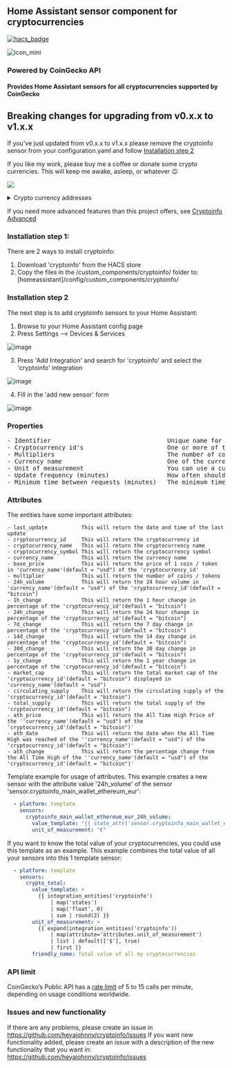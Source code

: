 ## Home Assistant sensor component for cryptocurrencies
[![hacs_badge](https://img.shields.io/badge/HACS-Default-orange.svg)](https://github.com/hacs/integration)

![icon_mini](https://github.com/user-attachments/assets/328f93d8-6ea7-4877-bc31-1c5b33c4583a)
### Powered by CoinGecko API

#### Provides Home Assistant sensors for all cryptocurrencies supported by CoinGecko

## Breaking changes for upgrading from v0.x.x to v1.x.x
If you've just updated from v0.x.x to v1.x.x please remove the cryptoinfo sensor from your configuration.yaml and follow [Installation step 2](#installation-step-2)

If you like my work, please buy me a coffee or donate some crypto currencies. This will keep me awake, asleep, or whatever :wink:

<a href="https://www.buymeacoffee.com/1v3ckWD" target="_blank"><img src="https://www.buymeacoffee.com/assets/img/custom_images/orange_img.png"></a><details>
  <summary>Crypto currency addresses</summary>
<img width="164px" alt="xmr" src="https://user-images.githubusercontent.com/20553716/210132784-63613225-d9da-427d-a20b-e1003045a1f4.png">
<img width="164px" alt="btc" src="https://user-images.githubusercontent.com/20553716/210132426-6c58d8d1-b351-4ae7-9b61-cd5511cdb4ed.png">
<img width="164px" alt="ada" src="https://user-images.githubusercontent.com/20553716/210132510-b1106b55-c9e3-413d-b8e0-26ba4e24a5de.png">
</details>

If you need more advanced features than this project offers, see [Cryptoinfo Advanced](https://github.com/TheHolyRoger/hass-cryptoinfo)

### Installation step 1:
There are 2 ways to install cryptoinfo:
1. Download 'cryptoinfo' from the HACS store
2. Copy the files in the /custom_components/cryptoinfo/ folder to: [homeassistant]/config/custom_components/cryptoinfo/

### Installation step 2
The next step is to add cryptoinfo sensors to your Home Assistant:
1. Browse to your Home Assistant config page
2. Press Settings --> Devices & Services

![image](https://github.com/user-attachments/assets/c4812206-835e-4239-9757-8645ae6c772b)

3. Press 'Add Integration' and search for 'cryptoinfo' and select the 'cryptoinfo' integration

![image](https://github.com/user-attachments/assets/83e3e165-61fa-4aa9-8421-9fc019bfae82)

4. Fill in the 'add new sensor' form

![image](https://github.com/user-attachments/assets/d76156df-dc2c-4f5f-bbdf-ea58570c5963)

### Properties
<pre>
- Identifier                                Unique name for the sensor
- Cryptocurrency id's                       One or more of the 'id' values (seperated by a , character) that you can find on this <a href='https://api.coingecko.com/api/v3/coins/list' target='_blank'>page</a>
- Multipliers                               The number of coins/tokens (seperated by a , character). The number of Multipliers must match the number of Cryptocurrency id's
- Currency name                             One of the currency names that you can find on this <a href='https://api.coingecko.com/api/v3/simple/supported_vs_currencies' target='_blank'>page</a>
- Unit of measurement                       You can use a currency symbol or you can make it empty. You can find some symbols on this <a href='https://en.wikipedia.org/wiki/Currency_symbol#List_of_currency_symbols_currently_in_use' target='_blank'>page</a>
- Update frequency (minutes)                How often should the value be refreshed? Beware of the <a href='https://support.coingecko.com/hc/en-us/articles/4538771776153-What-is-the-rate-limit-for-CoinGecko-API-public-plan' target='_blank'>CoinGecko rate limit</a> when using multiple sensors
- Minimum time between requests (minutes)   The minimum time between the other sensors and this sensor to make a data request to the API. (This property is shared and the same for every sensor). You can set this value to 0 if you only use 1 sensor
</pre>

### Attributes
The entities have some important attributes:
```
- last_update           This will return the date and time of the last update
- cryptocurrency_id     This will return the cryptocurrency id
- cryptocurrency_name   This will return the cryptocurrency name
- cryptocurrency_symbol This will return the cryptocurrency symbol
- currency_name         This will return the currency name
- base_price            This will return the price of 1 coin / token in 'currency_name'(default = "usd") of the 'cryptocurrency_id'
- multiplier            This will return the number of coins / tokens
- 24h_volume            This will return the 24 hour volume in 'currency_name'(default = "usd") of the 'cryptocurrency_id'(default = "bitcoin")
- 1h_change             This will return the 1 hour change in percentage of the 'cryptocurrency_id'(default = "bitcoin")
- 24h_change            This will return the 24 hour change in percentage of the 'cryptocurrency_id'(default = "bitcoin")
- 7d_change             This will return the 7 day change in percentage of the 'cryptocurrency_id'(default = "bitcoin")
- 14d_change            This will return the 14 day change in percentage of the 'cryptocurrency_id'(default = "bitcoin")
- 30d_change            This will return the 30 day change in percentage of the 'cryptocurrency_id'(default = "bitcoin")
- 1y_change             This will return the 1 year change in percentage of the 'cryptocurrency_id'(default = "bitcoin")
- market_cap            This will return the total market cap of the 'cryptocurrency_id'(default = "bitcoin") displayed in 'currency_name'(default = "usd")
- circulating_supply    This will return the circulating supply of the 'cryptocurrency_id'(default = "bitcoin")
- total_supply          This will return the total supply of the 'cryptocurrency_id'(default = "bitcoin")
- ath_price             This will return the All Time High Price of the ''currency_name'(default = "usd") of the 'cryptocurrency_id'(default = "bitcoin")'
- ath_date              This will return the date when the All Time High was reached of the ''currency_name'(default = "usd") of the 'cryptocurrency_id'(default = "bitcoin")'
- ath_change            This will return the percentage change from the All Time High of the ''currency_name'(default = "usd") of the 'cryptocurrency_id'(default = "bitcoin")'
```

Template example for usage of attributes.
This example creates a new sensor with the attribute value '24h_volume' of the sensor 'sensor.cryptoinfo_main_wallet_ethereum_eur':
```yaml
  - platform: template
    sensors:
      cryptoinfo_main_wallet_ethereum_eur_24h_volume:
        value_template: "{{ state_attr('sensor.cryptoinfo_main_wallet_ethereum_eur', '24h_volume') | float(0) | round(0) }}"
        unit_of_measurement: "€"
```

If you want to know the total value of your cryptocurrencies, you could use this template as an example.
This example combines the total value of all your sensors into this 1 template sensor:
```yaml
  - platform: template
    sensors:
      crypto_total:
        value_template: >
          {{ integration_entities('cryptoinfo')
              | map('states')
              | map('float', 0)
              | sum | round(2) }}
        unit_of_measurement: >
          {{ expand(integration_entities('cryptoinfo'))
              | map(attribute='attributes.unit_of_measurement')
              | list | default(['$'], true)
              | first }}
        friendly_name: Total value of all my cryptocurrencies
```

### API limit
CoinGecko’s Public API has a <a href='https://support.coingecko.com/hc/en-us/articles/4538771776153-What-is-the-rate-limit-for-CoinGecko-API-public-plan' target='_blank'>rate limit</a> of 5 to 15 calls per minute, depending on usage conditions worldwide.

### Issues and new functionality
If there are any problems, please create an issue in https://github.com/heyajohnny/cryptoinfo/issues
If you want new functionality added, please create an issue with a description of the new functionality that you want in: https://github.com/heyajohnny/cryptoinfo/issues
